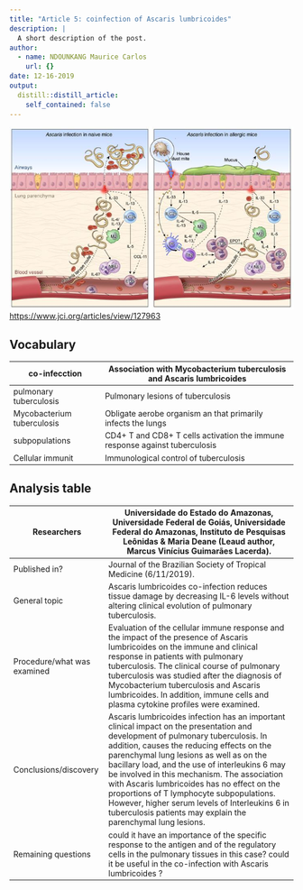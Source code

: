 ```yaml
---
title: "Article 5: coinfection of Ascaris lumbricoides"
description: |
  A short description of the post.
author:
  - name: NDOUNKANG Maurice Carlos
    url: {}
date: 12-16-2019
output:
  distill::distill_article:
    self_contained: false
---
```




![](image/JCI127963.ga.jpg)
https://www.jci.org/articles/view/127963
## Vocabulary

|co-infecction                 |Association with Mycobacterium tuberculosis and Ascaris lumbricoides                                                                                                                               |
| -------------------------- | ------------------------------------------------------------------------------------------------------------------------------------------------------- |
|pulmonary tuberculosis       |Pulmonary lesions of tuberculosis                                                                                                                                                                                                                                                                                                 |
| Mycobacterium tuberculosis  | Obligate aerobe organism an that primarily infects the lungs                                                                                                                                                                                                                                                                                                |
|subpopulations               |CD4+ T and  CD8+ T cells activation the immune response against tuberculosis                                                                                                                                                                                                                                                                                                 |
|Cellular immunit                  | Immunological control of tuberculosis                                                                                                                                                                                                                                                                                             |
## Analysis table

|Researchers                      | Universidade do Estado do Amazonas, Universidade Federal de Goiás, Universidade Federal do Amazonas, Instituto de Pesquisas Leônidas & Maria Deane (Leaud author, Marcus Vinícius Guimarães Lacerda).                                                                                                                                                                                                                                                        |
| ---------------------------- | ------------------------------------------------------------------------------------------------------------------------------------------------------------------------------------------------------------------------------------------------------------------------------------------------------------------------------------------------------------------------------------------------------------------------------------------------------------------------------------------------------------------------------------------------------------------------------------------------------------------------------------------------------- |
|Published in?                     | Journal of the Brazilian Society of Tropical Medicine (6/11/2019).                                                                                                                                                                                                                                                                                                                                                                                          |
|General topic                    | Ascaris lumbricoides co-infection reduces tissue damage by decreasing IL-6 levels without altering clinical evolution of pulmonary tuberculosis.                                                                                                                                                                                                                                                                                                                                                                                                                                                                          |
|Procedure/what was examined      |Evaluation of the cellular immune response and the impact of the presence of Ascaris lumbricoides on the immune and clinical response in patients with pulmonary tuberculosis. The clinical course of pulmonary tuberculosis was studied after the diagnosis of Mycobacterium tuberculosis and Ascaris lumbricoides. In addition, immune cells and plasma cytokine profiles were examined.                                                                                                                                                                                                                                                                                                                                                                                                       |
|Conclusions/discovery            | Ascaris lumbricoides infection has an important clinical impact on the presentation and development of pulmonary tuberculosis. In addition, causes the reducing effects on the parenchymal lung lesions as well as on the bacillary load, and the use of interleukins 6 may be involved in this mechanism. The association with Ascaris lumbricoides has no effect on the proportions of T lymphocyte subpopulations. However, higher serum levels of Interleukins 6 in tuberculosis patients may explain the parenchymal lung lesions.                                                                                                                                                                                                                                                                                                                                                                                                                                                             |
|Remaining questions             |could it have an importance of the specific response to the antigen and of the regulatory cells in the pulmonary tissues in this case? could it be useful in the co-infection with Ascaris lumbricoides ?                                                                                                                                                                                                                                                                                                                                                                                                                                                              |
